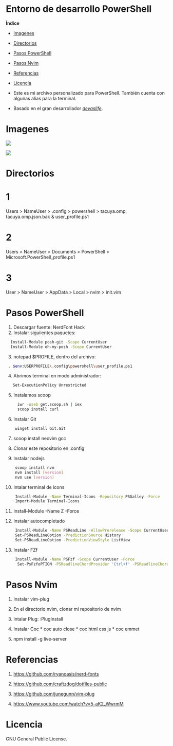 # Entorno de desarrollo PowerShell
 
 
**Índice**  
- [Imagenes](#imagenes)
- [Directorios](#directorios)
- [Pasos PowerShell](#PasosPowerShell)
- [Pasos Nvim](#Nvim)
- [Referencias](#referencias)
- [Licencia](#licencia)
 
 
- Este es mi archivo personalizado para PowerShell. También cuenta con algunas alias para la terminal.
 
- Basado en el gran desarrollador *[devaslife](https://github.com/craftzdog)*.
 
# Imagenes
![](https://i.ibb.co/Jzr0387/img1.png)
 
 
![](https://i.ibb.co/HBrjwFz/img2.png)
 
 
# Directorios

# 1

Users >  NameUser >  .config >  powershell > tacuya.omp, tacuya.omp.json.bak & user_profile.ps1

# 2

Users >  NameUser > Documents >  PowerShell > Microsoft.PowerShell_profile.ps1

# 3

User > NameUser > AppData > Local > nvim > init.vim      

 
# Pasos PowerShell
 
1. Descargar fuente: NerdFont Hack
2. Instalar siguiientes paquetes: 

```sh
  Install-Module posh-git -Scope CurrentUser
  Install-Module oh-my-posh -Scope CurrentUser
```
            

3. notepad $PROFILE, dentro del archivo: 

```sh
 . $env:USERPROFILE\.config\powershell\user_profile.ps1
```

4. Abrimos terminal en modo administrador: 

```sh             
   Set-ExecutionPolicy Unrestricted
```

5. Instalamos scoop 

```sh
     iwr -useb get.scoop.sh | iex
     scoop install curl
```

6. Instalar Git

```sh
    winget install Git.Git
```

7. scoop install neovim gcc

8. Clonar este repositorio en .config

9. Instalar nodejs 

```sh
    scoop install nvm
    nvm install [version]
    nvm use [version]
```

10. Intalar terminal de icons

```sh
    Install-Module -Name Terminal-Icons -Repository PSGalley -Force
    Import-Module Terminal-Icons
```   
11. Install-Module -Name Z -Force

12. Instalar autocompletado

```sh
    Install-Module -Name PSReadLine -AllowPrerelease -Scope CurrentUser -Force -SkipPublisherCheck
    Set-PSReadLineOption -PredictionSource History
    Set-PSReadLineOption -PredictionViewStyle ListView
``` 

13. Instalar FZf

```sh
    Install-Module -Name PSFzf -Scope CurrentUser -Force
     Set-PsFzfoPTION -PSReadlineChordProvider 'Ctrl+f' -PSReadlineChordReverseHistory 'Ctrl+r'
```
 

# Pasos Nvim
 
1. Instalar vim-plug

2. En el directorio nvim, clonar mi repositorio de nvim

3. Intalar Plug: :PlugInstall

4. Instalar Coc
       * coc auto close
       * coc html css js
       * coc emmet

5. npm install -g live-server
 
# Referencias

1. https://github.com/ryanoasis/nerd-fonts

2. https://github.com/craftzdog/dotfiles-public

3. https://github.com/junegunn/vim-plug

4. https://www.youtube.com/watch?v=5-aK2_WwrmM
 
# Licencia
 
GNU General Public License.

